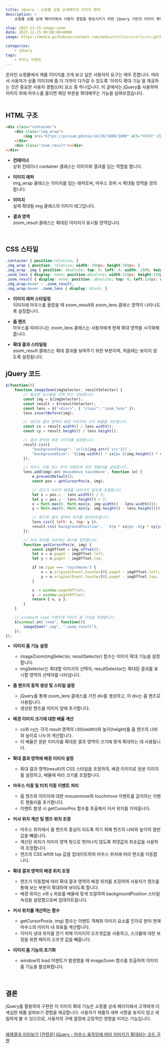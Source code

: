 ```yaml
---
title: jQuery - 쇼핑몰 상품 상세페이지 이미지 확대
description: >  
    쇼핑몰 상품 상세 페이지에서 사용자 경험을 향상시키기 위한 jQuery 기반의 이미지 확대 기능 구현 방법을 소개합니다. 웹 페이지 내에서 간결하고 효과적으로 이미지 줌을 가능하게 하며, 사용자가 제품 이미지를 가까이에서 자세히 볼 수 있도록 돕습니다.  

slug: 2023-12-15-image-zoom
date: 2023-12-15 00:00:00+0000
image: https://media.githubusercontent.com/media/ctrlcccv/ctrlcccv.github.io/master/assets/img/post/2023-12-15-image-zoom.webp

categories:
    - jQuery
tags:
    - 마우스 이벤트
---
```

온라인 쇼핑몰에서 제품 이미지를 크게 보고 싶은 사용자의 요구는 매우 흔합니다. 따라서 사용자가 상품 이미지에 좀 더 가까이 다가갈 수 있도록 '이미지 확대 기능'을 제공하는 것은 중요한 사용자 경험(UX) 요소 중 하나입니다. 이 글에서는 jQuery를 사용하여 이미지 위에 마우스를 올리면 해당 부분을 확대해주는 기능을 살펴보겠습니다.  
<br>

## HTML 구조
```html
<div class="container">
    <div class="img_wrap">
        <img src="https://picsum.photos/id/20/1000/1000" alt="이미지" class="img">
    </div>
    <div class="zoom_result"></div>
</div>
```
* **컨테이너**  
상위 컨테이너 container 클래스는 이미지와 결과를 담는 역할을 합니다.

* **이미지 래퍼**  
img_wrap 클래스는 이미지를 담는 래퍼로써, 마우스 호버 시 확대될 영역을 정의합니다.

* **이미지**  
실제 확대될 img 클래스의 이미지 태그입니다.

* **결과 영역**  
zoom_result 클래스는 확대된 이미지가 표시될 영역입니다.  
<br>

## CSS 스타일
```css
.container { position:relative; } 
.img_wrap { position: relative; width: 300px; height:300px; } 
.img_wrap .img { position: absolute; top: 0; left: 0; width: 100%; height: 100%; z-index: 1; } 
.zoom_lens { display: none; position:absolute; width:150px; height:150px; background: #000; border: 1px solid #fff; z-index: 2; opacity: 0.2; } 
.zoom_result { display: none; position: absolute; top: 0; left:320px; width:300px; height:300px; } 
.img_wrap:hover ~ .zoom_result,
.img_wrap:hover .zoom_lens { display: block; } 
```
* **이미지 래퍼 스타일링**    
이미지에 마우스를 올렸을 때 zoom_result와 zoom_lens 클래스 영역이 나타나도록 설정합니다.

* **줌 렌즈**  
마우스를 따라다니는 zoom_lens 클래스는 사용자에게 현재 확대 영역을 시각화해줍니다.

* **확대 결과 스타일링**  
zoom_result 클래스는 확대 결과를 보여주기 위한 부분이며, 처음에는 보이지 않도록 설정됩니다.  

<script async src="https://pagead2.googlesyndication.com/pagead/js/adsbygoogle.js?client=ca-pub-8535540836842352" crossorigin="anonymous"></script>
<ins class="adsbygoogle"
     style="display:block; text-align:center;"
     data-ad-layout="in-article"
     data-ad-format="fluid"
     data-ad-client="ca-pub-8535540836842352"
     data-ad-slot="2974559225"></ins>
<script>
     (adsbygoogle = window.adsbygoogle || []).push({});
</script>


## jQuery 코드
```js
$(function(){
    function imageZoom(imgSelector, resultSelector) {
        // 필요한 요소들을 선택 또는 생성합니다.
        const img = $(imgSelector);
        const result = $(resultSelector);
        const lens = $("<div/>", { "class": "zoom_lens" });
        lens.insertBefore(img);

        // 렌즈와 결과 영역의 배경 이미지의 크기 배율을 계산합니다.
        const cx = result.width() / lens.width();
        const cy = result.height() / lens.height();

        // 결과 영역에 배경 이미지를 설정합니다.
        result.css({
            "backgroundImage": `url(${img.attr('src')})`, 
            "backgroundSize": `${img.width() * cx}px ${img.height() * cy}px`
        });

        // 마우스 이동 또는 터치 이벤트에 대한 핸들러를 설정합니다.
        lens.add(img).on('mousemove touchmove', function (e) {
            e.preventDefault();
            const pos = getCursorPos(e, img);

            // 렌즈가 이미지 범위를 넘어가지 않도록 조절합니다.
            let x = pos.x - lens.width() / 2;
            let y = pos.y - lens.height() / 2;
            x = Math.max(0, Math.min(x, img.width() - lens.width()));
            y = Math.max(0, Math.min(y, img.height() - lens.height()));

            // 렌즈와 결과 영역의 위치를 업데이트합니다.
            lens.css({ left: x, top: y });
            result.css('backgroundPosition', `-${x * cx}px -${y * cy}px`);
        });

        // 커서 위치를 계산하는 함수를 정의합니다.
        function getCursorPos(e, img) {
            const imgOffset = img.offset();
            let x = e.pageX - imgOffset.left;
            let y = e.pageY - imgOffset.top;

            if (e.type === 'touchmove') {
                x = e.originalEvent.touches[0].pageX - imgOffset.left;
                y = e.originalEvent.touches[0].pageY - imgOffset.top;
            }

            x -= window.pageXOffset;
            y -= window.pageYOffset;
            return { x, y };
        }
    }

    // window의 load 이벤트에 이미지 줌 기능을 연결합니다.
    $(window).on('load', function(){
        imageZoom(".img", ".zoom_result");
    });
});
```

* **이미지 줌 기능 설정**
  * imageZoom(imgSelector, resultSelector) 함수는 이미지 확대 기능을 설정합니다.
  * imgSelector는 확대할 이미지의 선택자, resultSelector는 확대된 결과를 표시할 영역의 선택자를 나타냅니다.

* **줌 렌즈의 동적 생성 및 스타일 설정**
  * jQuery를 통해 zoom_lens 클래스를 가진 div를 생성하고, 이 div는 줌 렌즈로 사용됩니다.
  * 생성된 렌즈를 이미지 앞에 추가합니다.

* **배경 이미지 크기에 대한 배율 계산**
  * cx와 cy는 각각 result 영역의 너비(width)와 높이(height)를 줌 렌즈의 너비와 높이로 나누어 계산합니다.
  * 이 배율은 원본 이미지를 확대된 결과 영역의 크기에 맞게 확대하는 데 사용됩니다.

* **확대 결과 영역에 배경 이미지 설정**
  * 확대 결과 영역(result)의 CSS 스타일을 조정하여, 배경 이미지로 원본 이미지를 설정하고, 배율에 따라 크기를 조절합니다.

* **마우스 이동 및 터치 이동 이벤트 처리**
  * 줌 렌즈와 이미지에 대한 mousemove와 touchmove 이벤트를 감지하는 이벤트 핸들러를 추가합니다.
  * 이벤트 발생 시 getCursorPos 함수를 호출해서 커서 위치를 가져옵니다.

* **커서 위치 계산 및 렌즈 위치 조정**
  * 마우스 위치에서 줌 렌즈의 중심이 되도록 하기 위해 렌즈의 너비와 높이의 절반값을 빼줍니다.
  * 계산된 위치가 이미지 영역 밖으로 벗어나지 않도록 최댓값과 최솟값을 사용하여 조정합니다.
  * 렌즈의 CSS left와 top 값을 업데이트하여 마우스 위치에 따라 렌즈를 이동합니다.

* **확대 결과 영역의 배경 위치 조정**
  * 렌즈가 이동함에 따라 확대 결과 영역의 배경 위치를 조정하여 사용자가 렌즈를 통해 보는 부분이 확대하여 보이도록 합니다.
  * 배경 위치는 x와 y 좌표를 배율에 맞게 조절하여 backgroundPosition 스타일 속성을 설정함으로써 업데이트됩니다.

* **커서 위치를 계산하는 함수**
  * getCursorPos(e, img) 함수는 이벤트 객체와 이미지 요소를 인자로 받아 현재 마우스의 이미지 내 좌표를 계산합니다.
  * 이미지 상대 위치를 얻기 위해 이미지의 오프셋값을 사용하고, 스크롤에 대한 보정을 위한 페이지 오프셋 값을 빼줍니다.

* **이미지 줌 기능의 초기화**  
  * window의 load 이벤트가 발생했을 때 imageZoom 함수를 호출하여 이미지 줌 기능을 활성화합니다.  
<br>


## 결론
jQuery를 활용하여 구현한 이 이미지 확대 기능은 쇼핑몰 상세 페이지에서 고객에게 더 세심한 제품 살펴보기 경험을 제공합니다. 사용자가 제품의 세부 사항을 놓치지 않고 세밀하게 볼 수 있으므로, 사용자의 구매 결정에 긍정적인 영향을 미치는 기능입니다.  
<br>

<div class="btn_wrap">
    <a target="_blank" href="https://ctrlcccv.github.io/ctrlcccv-demo/2023-12-15-image-zoom/">예제결과 미리보기</a>
    <a href="https://ctrlcccv.github.io/code/2023-12-18-image-zoom2/">[관련글] jQuery - 마우스 움직임에 따라 이미지가 확대되는 코드 구현</a>
</div>